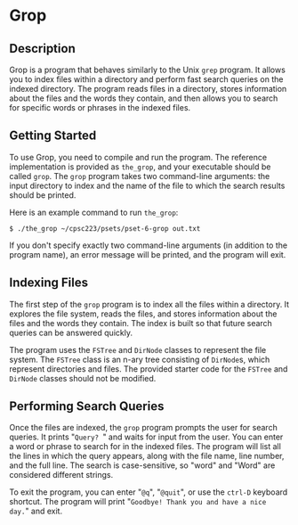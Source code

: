 # Grop

## Description

Grop is a program that behaves similarly to the Unix `grep` program. It allows you to index files within a directory and perform fast search queries on the indexed directory. The program reads files in a directory, stores information about the files and the words they contain, and then allows you to search for specific words or phrases in the indexed files.

## Getting Started

To use Grop, you need to compile and run the program. The reference implementation is provided as `the_grop`, and your executable should be called `grop`. The `grop` program takes two command-line arguments: the input directory to index and the name of the file to which the search results should be printed.

Here is an example command to run `the_grop`:

```$ ./the_grop ~/cpsc223/psets/pset-6-grop out.txt```

If you don't specify exactly two command-line arguments (in addition to the program name), an error message will be printed, and the program will exit.

## Indexing Files

The first step of the `grop` program is to index all the files within a directory. It explores the file system, reads the files, and stores information about the files and the words they contain. The index is built so that future search queries can be answered quickly.

The program uses the `FSTree` and `DirNode` classes to represent the file system. The `FSTree` class is an n-ary tree consisting of `DirNode`s, which represent directories and files. The provided starter code for the `FSTree` and `DirNode` classes should not be modified.

## Performing Search Queries

Once the files are indexed, the `grop` program prompts the user for search queries. It prints "`Query? `" and waits for input from the user. You can enter a word or phrase to search for in the indexed files. The program will list all the lines in which the query appears, along with the file name, line number, and the full line. The search is case-sensitive, so "word" and "Word" are considered different strings.

To exit the program, you can enter "`@q`", "`@quit`", or use the `ctrl-D` keyboard shortcut. The program will print "`Goodbye! Thank you and have a nice day.`" and exit.